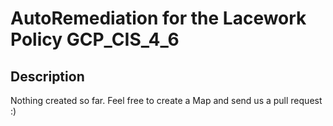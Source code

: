 # AutoRemediation for the Lacework Policy GCP_CIS_4_6

## Description
Nothing created so far. Feel free to create a Map and send us a pull request :)
